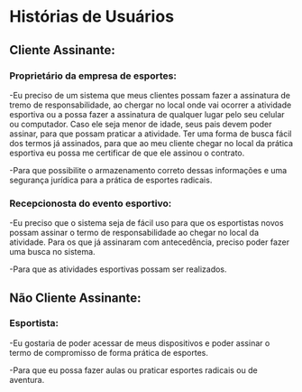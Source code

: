# Histórias de Usuários

## Cliente Assinante:

### Proprietário da empresa de esportes:

-Eu preciso de um sistema que meus clientes possam fazer a assinatura de tremo de responsabilidade, ao chergar no local onde vai ocorrer a atividade esportiva ou a possa fazer a assinatura de qualquer lugar pelo seu celular ou computador. Caso ele seja menor de idade, seus pais devem poder assinar, para que possam praticar a atividade.  Ter uma forma de busca fácil dos termos já assinados, para que ao meu cliente chegar no local da prática esportiva eu possa me certificar de que ele assinou o contrato.

-Para que possibilite o armazenamento correto dessas informações e uma segurança jurídica para a prática de esportes radicais.

### Recepcionosta do evento esportivo:

-Eu preciso que o sistema seja de fácil uso para que os esportistas novos possam assinar o termo de responsabilidade ao chegar no local da atividade. Para os que já assinaram com antecedência, preciso poder fazer uma busca no sistema.

-Para que as atividades esportivas possam ser realizados.

## Não Cliente Assinante:

### Esportista: 

-Eu gostaria de poder acessar de meus dispositivos e poder assinar o termo de compromisso de forma prática de esportes.

-Para que eu possa fazer aulas ou praticar esportes radicais ou de aventura.




